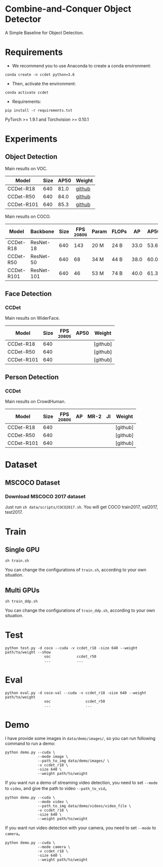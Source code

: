 # Combine-and-Conquer Object Detector
A Simple Baseline for Object Detection.

# Requirements
- We recommend you to use Anaconda to create a conda environment:
```Shell
conda create -n ccdet python=3.6
```

- Then, activate the environment:
```Shell
conda activate ccdet
```

- Requirements:
```Shell
pip install -r requirements.txt 
```
PyTorch >= 1.9.1 and Torchvision >= 0.10.1


# Experiments
## Object Detection
Main results on VOC.

|  Model      | Size | AP50 |  Weight  |
|-------------|------|------|----------|
| CCDet-R18   | 640  | 81.0 | [github](https://github.com/yjh0410/FreeDet/releases/download/ccdet_weights/ccdet_r18_81.0.pth) |
| CCDet-R50   | 640  | 84.0 | [github](https://github.com/yjh0410/FreeDet/releases/download/ccdet_weights/ccdet_r50_84.0.pth) |
| CCDet-R101  | 640  | 85.3 | [github](https://github.com/yjh0410/FreeDet/releases/download/ccdet_weights/ccdet_r101_85.3.pth) |

Main results on COCO.

|  Model        |  Backbone     | Size | FPS<sup><br>2080ti | Param | FLOPs |  AP  | AP50 |  Weight  |
|---------------|---------------|------|--------------------|-------|-------|------|------|----------|
| CCDet-R18     | ResNet-18     | 640  |       143          | 20 M  |  24 B | 33.0 | 53.6 | [github](https://github.com/yjh0410/FreeDet/releases/download/ccdet_weights/ccdet_r18_33.0_53.6.pth) |
| CCDet-R50     | ResNet-50     | 640  |        68          | 34 M  |  44 B | 38.0 | 60.0 | [github](https://github.com/yjh0410/FreeDet/releases/download/ccdet_weights/ccdet_r50_38.0_60.0.pth) |
| CCDet-R101    | ResNet-101    | 640  |        46          | 53 M  |  74 B | 40.0 | 61.3 | [github](https://github.com/yjh0410/FreeDet/releases/download/ccdet_weights/ccdet_r101_40.0_61.3.pth)|

## Face Detection
### CCDet
Main results on WiderFace.

|  Model      | Size | FPS<sup><br>2080ti | AP50 |  Weight  |
|-------------|------|--------------------|------|----------|
| CCDet-R18   | 640  |                    |      | [github] |
| CCDet-R50   | 640  |                    |      | [github] |
| CCDet-R101  | 640  |                    |      | [github] |

## Person Detection
### CCDet
Main results on CrowdHuman.

|  Model      | Size | FPS<sup><br>2080ti |  AP  | MR-2 |  JI  |  Weight  |
|-------------|------|--------------------|------|------|------|----------|
| CCDet-R18   | 640  |                    |      |      |      | [github] |
| CCDet-R50   | 640  |                    |      |      |      | [github] |
| CCDet-R101  | 640  |                    |      |      |      | [github] |

# Dataset
## MSCOCO Dataset
### Download MSCOCO 2017 dataset
Just run ```sh data/scripts/COCO2017.sh```. You will get COCO train2017, val2017, test2017.


# Train
## Single GPU
```Shell
sh train.sh
```

You can change the configurations of `train.sh`, according to your own situation.

## Multi GPUs
```Shell
sh train_ddp.sh
```

You can change the configurations of `train_ddp.sh`, according to your own situation.


# Test
```Shell
python test.py -d coco --cuda -v ccdet_r18 -size 640 --weight path/to/weight --show
                  voc            ccdet_r50
                  ...            ...
```


# Eval
```Shell
python eval.py -d coco-val --cuda -v ccdet_r18 -size 640 --weight path/to/weight
                  voc                ccdet_r50
                  ...                ...
```


# Demo
I have provide some images in `data/demo/images/`, 
so you can run following command to run a demo:

```Shell
python demo.py --cuda \
               --mode image \
               --path_to_img data/demo/images/ \
               -v ccdet_r18 \
               -size 640 \
               --weight path/to/weight
```

If you want run a demo of streaming video detection, 
you need to set `--mode` to `video`, and give the path to video `--path_to_vid`。

```Shell
python demo.py --cuda \
               --mode video \
               --path_to_img data/demo/videos/video_file \
               -v ccdet_r18 \
               -size 640 \
               --weight path/to/weight
```

If you want run video detection with your camera, 
you need to set `--mode` to `camera`。

```Shell
python demo.py --cuda \
               --mode camera \
               -v ccdet_r18 \
               -size 640 \
               --weight path/to/weight
```
